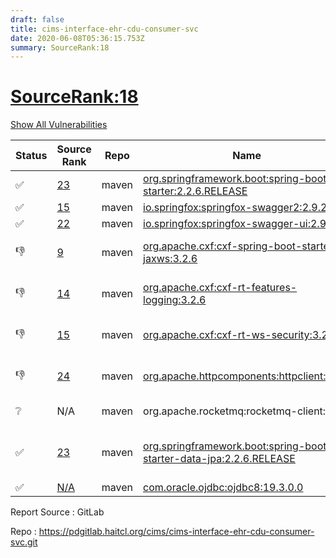 ```yaml
---
draft: false
title: cims-interface-ehr-cdu-consumer-svc
date: 2020-06-08T05:36:15.753Z
summary: SourceRank:18
---
```


# <u>SourceRank:18</u>

<a onclick="var x=document.getElementsByName('vulnerabilities');var y=[...x].filter(e=>e.style.display=='none').length==0?'none':'block';x.forEach(e=>e.style.display=y);this.innerHTML=y=='none'?'Show All Vulnerabilities':'Hide All Vulnerabilities'" href="javascript:void(0)">Show All Vulnerabilities</a>

| Status | Source<br/>Rank | Repo | Name | Vulnerabilities | Remarks |
| - | - | - | - | - | - |
|✅|[23](https://libraries.io/maven/org.springframework.boot:spring-boot-starter/sourcerank)|maven|[org.springframework.boot:spring-boot-starter:2.2.6.RELEASE](https://mvnrepository.com/artifact/org.springframework.boot/spring-boot-starter/2.2.6.RELEASE)|<a href="javascript:void(0)" onclick='var x=document.getElementById("org.springframework.boot:spring-boot-starter:2.2.6.RELEASE-vulnerabilities");x.style.display=x.style.display!="none"?"none":"block"'>1</a><div name='vulnerabilities' style='display:none' id='org.springframework.boot:spring-boot-starter:2.2.6.RELEASE-vulnerabilities'>[CVE-2017-18640](/vulnerabilities/cve-2017-18640/)</div>||
|✅|[15](https://libraries.io/maven/io.springfox:springfox-swagger2/sourcerank)|maven|[io.springfox:springfox-swagger2:2.9.2](https://mvnrepository.com/artifact/io.springfox/springfox-swagger2/2.9.2)|<a href="javascript:void(0)" onclick='var x=document.getElementById("io.springfox:springfox-swagger2:2.9.2-vulnerabilities");x.style.display=x.style.display!="none"?"none":"block"'>2</a><div name='vulnerabilities' style='display:none' id='io.springfox:springfox-swagger2:2.9.2-vulnerabilities'>[sonatype-2015-0003](/vulnerabilities/sonatype-2015-0003/)<br />[CVE-2018-1270](/vulnerabilities/cve-2018-1270/)</div>||
|✅|[22](https://libraries.io/maven/io.springfox:springfox-swagger-ui/sourcerank)|maven|[io.springfox:springfox-swagger-ui:2.9.2](https://mvnrepository.com/artifact/io.springfox/springfox-swagger-ui/2.9.2)|<a href="javascript:void(0)" onclick='var x=document.getElementById("io.springfox:springfox-swagger-ui:2.9.2-vulnerabilities");x.style.display=x.style.display!="none"?"none":"block"'>3</a><div name='vulnerabilities' style='display:none' id='io.springfox:springfox-swagger-ui:2.9.2-vulnerabilities'>[CVE-2019-17495](/vulnerabilities/cve-2019-17495/)<br />[sonatype-2015-0003](/vulnerabilities/sonatype-2015-0003/)<br />[CVE-2018-1270](/vulnerabilities/cve-2018-1270/)</div>||
|👎|[9](https://libraries.io/maven/org.apache.cxf:cxf-spring-boot-starter-jaxws/sourcerank)|maven|[org.apache.cxf:cxf-spring-boot-starter-jaxws:3.2.6](https://mvnrepository.com/artifact/org.apache.cxf/cxf-spring-boot-starter-jaxws/3.2.6)|<a href="javascript:void(0)" onclick='var x=document.getElementById("org.apache.cxf:cxf-spring-boot-starter-jaxws:3.2.6-vulnerabilities");x.style.display=x.style.display!="none"?"none":"block"'>14</a><div name='vulnerabilities' style='display:none' id='org.apache.cxf:cxf-spring-boot-starter-jaxws:3.2.6-vulnerabilities'>[CVE-2017-5929](/vulnerabilities/cve-2017-5929/)<br />[CVE-2017-18640](/vulnerabilities/cve-2017-18640/)<br />[CVE-2019-0199](/vulnerabilities/cve-2019-0199/)<br />[CVE-2019-0232](/vulnerabilities/cve-2019-0232/)<br />[CVE-2019-17563](/vulnerabilities/cve-2019-17563/)<br />[CVE-2020-1938](/vulnerabilities/cve-2020-1938/)<br />[CVE-2018-19360](/vulnerabilities/cve-2018-19360/)<br />[CVE-2018-19361](/vulnerabilities/cve-2018-19361/)<br />[CVE-2018-19362](/vulnerabilities/cve-2018-19362/)<br />[sonatype-2017-0312](/vulnerabilities/sonatype-2017-0312/)<br />[CVE-2016-1000027](/vulnerabilities/cve-2016-1000027/)<br />[CVE-2018-15756](/vulnerabilities/cve-2018-15756/)<br />[CVE-2020-5398](/vulnerabilities/cve-2020-5398/)<br />[sonatype-2018-0624](/vulnerabilities/sonatype-2018-0624/)</div>|reference cxf-rt-ws-security|
|👎|[14](https://libraries.io/maven/org.apache.cxf:cxf-rt-features-logging/sourcerank)|maven|[org.apache.cxf:cxf-rt-features-logging:3.2.6](https://mvnrepository.com/artifact/org.apache.cxf/cxf-rt-features-logging/3.2.6)|<a href="javascript:void(0)" onclick='var x=document.getElementById("org.apache.cxf:cxf-rt-features-logging:3.2.6-vulnerabilities");x.style.display=x.style.display!="none"?"none":"block"'>1</a><div name='vulnerabilities' style='display:none' id='org.apache.cxf:cxf-rt-features-logging:3.2.6-vulnerabilities'>[sonatype-2018-0624](/vulnerabilities/sonatype-2018-0624/)</div>|Newer version existed in the list|
|👎|[15](https://libraries.io/maven/org.apache.cxf:cxf-rt-ws-security/sourcerank)|maven|[org.apache.cxf:cxf-rt-ws-security:3.2.6](https://mvnrepository.com/artifact/org.apache.cxf/cxf-rt-ws-security/3.2.6)|<a href="javascript:void(0)" onclick='var x=document.getElementById("org.apache.cxf:cxf-rt-ws-security:3.2.6-vulnerabilities");x.style.display=x.style.display!="none"?"none":"block"'>15</a><div name='vulnerabilities' style='display:none' id='org.apache.cxf:cxf-rt-ws-security:3.2.6-vulnerabilities'>[sonatype-2018-0624](/vulnerabilities/sonatype-2018-0624/)<br />[CVE-2017-7525](/vulnerabilities/cve-2017-7525/)<br />[CVE-2017-7657](/vulnerabilities/cve-2017-7657/)<br />[CVE-2017-7658](/vulnerabilities/cve-2017-7658/)<br />[CVE-2017-9735](/vulnerabilities/cve-2017-9735/)<br />[sonatype-2016-0397](/vulnerabilities/sonatype-2016-0397/)<br />[sonatype-2017-0355](/vulnerabilities/sonatype-2017-0355/)<br />[CVE-2020-7226](/vulnerabilities/cve-2020-7226/)<br />[CVE-2016-1000338](/vulnerabilities/cve-2016-1000338/)<br />[CVE-2016-1000340](/vulnerabilities/cve-2016-1000340/)<br />[CVE-2016-1000342](/vulnerabilities/cve-2016-1000342/)<br />[CVE-2016-1000343](/vulnerabilities/cve-2016-1000343/)<br />[CVE-2016-1000344](/vulnerabilities/cve-2016-1000344/)<br />[CVE-2016-1000352](/vulnerabilities/cve-2016-1000352/)<br />[CVE-2018-1000180](/vulnerabilities/cve-2018-1000180/)</div>|Newer version existed in the list|
|👎|[24](https://libraries.io/maven/org.apache.httpcomponents:httpclient/sourcerank)|maven|[org.apache.httpcomponents:httpclient:4.5.6](https://mvnrepository.com/artifact/org.apache.httpcomponents/httpclient/4.5.6)|0|Newer version existed in the list|
|❔|N/A|maven|org.apache.rocketmq:rocketmq-client:4.6.1|N/A|Unknown Library|
|✅|[23](https://libraries.io/maven/org.springframework.boot:spring-boot-starter-data-jpa/sourcerank)|maven|[org.springframework.boot:spring-boot-starter-data-jpa:2.2.6.RELEASE](https://mvnrepository.com/artifact/org.springframework.boot/spring-boot-starter-data-jpa/2.2.6.RELEASE)|<a href="javascript:void(0)" onclick='var x=document.getElementById("org.springframework.boot:spring-boot-starter-data-jpa:2.2.6.RELEASE-vulnerabilities");x.style.display=x.style.display!="none"?"none":"block"'>2</a><div name='vulnerabilities' style='display:none' id='org.springframework.boot:spring-boot-starter-data-jpa:2.2.6.RELEASE-vulnerabilities'>[CVE-2017-18640](/vulnerabilities/cve-2017-18640/)<br />[CVE-2020-10683](/vulnerabilities/cve-2020-10683/)</div>|upgrade to 2.2.7.RELEASE<br/>resolve 1 vulnerabilities|
|✅|[N/A](https://libraries.io/maven/com.oracle.ojdbc:ojdbc8/sourcerank)|maven|[com.oracle.ojdbc:ojdbc8:19.3.0.0](https://mvnrepository.com/artifact/com.oracle.ojdbc/ojdbc8/19.3.0.0)|0||


Report Source : GitLab

Repo : https://pdgitlab.haitcl.org/cims/cims-interface-ehr-cdu-consumer-svc.git
